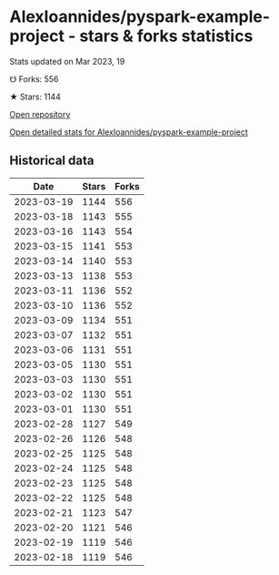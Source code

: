 # AlexIoannides/pyspark-example-project - stars & forks statistics

Stats updated on Mar 2023, 19

☋ Forks: 556

★ Stars: 1144

[Open repository](https://github.com/AlexIoannides/pyspark-example-project)

[Open detailed stats for AlexIoannides/pyspark-example-project](https://reviewgithub.com/rep/AlexIoannides/pyspark-example-project)

## Historical data
| Date | Stars | Forks |
|------|-------|-------|
| 2023-03-19 | 1144 | 556 | 
| 2023-03-18 | 1143 | 555 | 
| 2023-03-16 | 1143 | 554 | 
| 2023-03-15 | 1141 | 553 | 
| 2023-03-14 | 1140 | 553 | 
| 2023-03-13 | 1138 | 553 | 
| 2023-03-11 | 1136 | 552 | 
| 2023-03-10 | 1136 | 552 | 
| 2023-03-09 | 1134 | 551 | 
| 2023-03-07 | 1132 | 551 | 
| 2023-03-06 | 1131 | 551 | 
| 2023-03-05 | 1130 | 551 | 
| 2023-03-03 | 1130 | 551 | 
| 2023-03-02 | 1130 | 551 | 
| 2023-03-01 | 1130 | 551 | 
| 2023-02-28 | 1127 | 549 | 
| 2023-02-26 | 1126 | 548 | 
| 2023-02-25 | 1125 | 548 | 
| 2023-02-24 | 1125 | 548 | 
| 2023-02-23 | 1125 | 548 | 
| 2023-02-22 | 1125 | 548 | 
| 2023-02-21 | 1123 | 547 | 
| 2023-02-20 | 1121 | 546 | 
| 2023-02-19 | 1119 | 546 | 
| 2023-02-18 | 1119 | 546 | 

